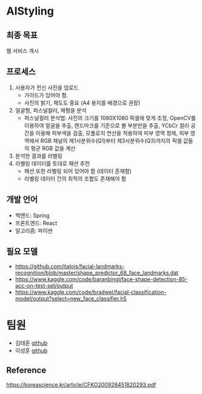 # AIStyling

## 최종 목표
웹 서비스 개시

## 프로세스
1. 사용자가 전신 사진을 업로드
   - 가이드가 있어야 함.
   - 사진의 밝기, 채도도 중요 (A4 용지를 배경으로 권장)
2. 얼굴형, 퍼스널컬러, 체형을 분석
   - 퍼스널컬러 분석법: 사진의 크기를 1080X1080 픽셀에 맞게 조정, OpenCV를 이용하여 얼굴을 추출, 랜드마크를 기준으로 볼 부분만을 추출, YCbCr 컬러 공간을 이용해 피부색을 검출, 모폴로지 연산을 적용하여 피부 영역 정제, 피부 영역에서 RGB 채널의 제1사분위수(Q1)부터 제3사분위수(Q3)까지의 픽셀 값들의 평균 RGB 값을 계산
4. 분석한 결과를 라벨링
5. 라벨링 데이터를 토대로 패션 추천
   - 패션 또한 라벨링 되어 있어야 함 (데이터 존재함)
   - 라벨링 데이터 간의 최적의 조합도 존재해야 함

## 개발 언어
- 백엔드: Spring
- 프론트엔드: React
- 알고리즘: 파이썬

## 필요 모델
- https://github.com/italojs/facial-landmarks-recognition/blob/master/shape_predictor_68_face_landmarks.dat
- https://www.kaggle.com/code/baranbingl/face-shape-detection-85-acc-on-test-set/output
- https://www.kaggle.com/code/bradwel/facial-classification-model/output?select=new_face_classifier.h5

# 팀원
- 김태훈 [github](https://github.com/minchoCoin)
- 이성훈 [github](https://github.com/NextrPlue)

## Reference
https://koreascience.kr/article/CFKO200928451820293.pdf
